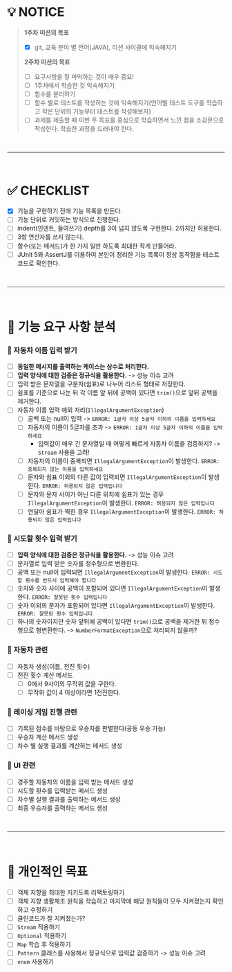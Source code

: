 # 💡 NOTICE

> **1주차 미션의 목표**
> - [x] git, 교육 분야 별 언어(JAVA), 미션 사이클에 익숙해지기
>
> **2주차 미션의 목표**
> - [ ] 요구사항을 잘 파악하는 것이 매우 중요!
> - [ ] 1주차에서 학습한 것 익숙해지기
> - [ ] 함수를 분리하기
> - [ ] 함수 별로 테스트를 작성하는 것에 익숙해지기(언어별 테스트 도구를 학습하고 작은 단위의 기능부터 테스트를 작성해보자)
> - [ ] 과제를 제출할 때 이번 주 목표를 중심으로 학습하면서 느낀 점을 소감문으로 작성한다. 학습한 과정을 드러내야 한다.

<br/>

---

<br/>

# ✅ CHECKLIST

- [x] 기능을 구현하기 전에 기능 목록을 만든다.
- [ ] 기능 단위로 커밋하는 방식으로 진행한다.
- [ ] indent(인덴트, 들여쓰기) depth를 3이 넘지 않도록 구현한다. 2까지만 허용한다.
- [ ] 3항 연산자를 쓰지 않는다.
- [ ] 함수(또는 메서드)가 한 가지 일만 하도록 최대한 작게 만들어라.
- [ ] JUnit 5와 AssertJ를 이용하여 본인이 정리한 기능 목록이 정상 동작함을 테스트 코드로 확인한다.

<br/>

---

<br/>

# 💭 기능 요구 사항 분석

### 📌 자동차 이름 입력 받기

- [ ] **동일한 메시지를 출력하는 케이스는 상수로 처리한다.**
- [ ] **입력 양식에 대한 검증은 정규식을 활용한다.** -> 성능 이슈 고려
- [ ] 입력 받은 문자열을 구분자(쉼표)로 나누어 리스트 형태로 저장한다.
- [ ] 쉼표를 기준으로 나눈 뒤 각 이름 앞 뒤에 공백이 있다면 `trim()`으로 앞뒤 공백을 제거한다. 
- [ ] 자동차 이름 입력 예외 처리(`IllegalArgumentException`)
  - [ ] 공백 또는 null이 입력 -> `ERROR: 1글자 이상 5글자 이하의 이름을 입력하세요`
  - [ ] 자동차의 이름이 5글자를 초과 -> `ERROR: 1글자 이상 5글자 이하의 이름을 입력하세요`
    - 입력값이 매우 긴 문자열일 때 어떻게 빠르게 자동차 이름을 검증하지? -> `Stream` 사용을 고려!
  - [ ] 자동차의 이름이 중복되면 `IllegalArgumentException`이 발생한다. `ERROR: 중복되지 않는 이름을 입력하세요`
  - [ ] 문자와 쉼표 이외의 다른 값이 입력되면 `IllegalArgumentException`이 발생한다. `ERROR: 허용되지 않은 입력입니다`
  - [ ] 문자와 문자 사이가 아닌 다른 위치에 쉼표가 있는 경우 `IllegalArgumentException`이 발생한다. `ERROR: 허용되지 않은 입력입니다`
  - [ ] 연달아 쉼표가 찍힌 경우 `IllegalArgumentException`이 발생한다. `ERROR: 허용되지 않은 입력입니다`

### 📌 시도할 횟수 입력 받기

- [ ] **입력 양식에 대한 검증은 정규식을 활용한다.** -> 성능 이슈 고려
- [ ] 문자열로 입력 받은 숫자를 정수형으로 변환한다.
- [ ] 공백 또는 null이 입력되면 `IllegalArgumentException`이 발생한다. `ERROR: 시도할 횟수를 반드시 입력해야 합니다`
- [ ] 숫자와 숫자 사이에 공백이 포함되어 있다면 `IllegalArgumentException`이 발생한다. `ERROR: 잘못된 횟수 입력입니다`
- [ ] 숫자 이외의 문자가 포함되어 있다면 `IllegalArgumentException`이 발생한다. `ERROR: 잘못된 횟수 입력입니다`
- [ ] 하나의 숫자이지만 숫자 앞뒤에 공백이 있다면 `trim()`으로 공백을 제거한 뒤 정수형으로 형변환한다. -> `NumberFormatException`으로 처리되지 않을까?

### 📌 자동차 관련

- [ ] 자동차 생성(이름, 전진 횟수)
- [ ] 전진 횟수 계산 메서드
  - [ ] 0에서 9사이의 무작위 값을 구한다.
  - [ ] 무작위 값이 4 이상이라면 1전진한다.

### 📌 레이싱 게임 진행 관련

- [ ] 기록된 점수를 바탕으로 우승자를 판별한다(공동 우승 가능)
- [ ] 우승자 계산 메서드 생성
- [ ] 차수 별 실행 결과를 계산하는 메서드 생성

### 📌 UI 관련

- [ ] 경주할 자동차의 이름을 입력 받는 메서드 생성
- [ ] 시도할 횟수를 입력받는 메서드 생성
- [ ] 차수별 실행 결과를 출력하는 메서드 생성
- [ ] 최종 우승자를 출력하는 메서드 생성

<br/>

---

<br/>

# 🚀 개인적인 목표

- [ ] 객체 지향을 최대한 지키도록 리팩토링하기
- [ ] 객체 지향 생활체조 원칙을 학습하고 마지막에 해당 원칙들이 모두 지켜졌는지 확인하고 수정하기
- [ ] 클린코드가 잘 지켜졌는가?
- [ ] `Stream` 적용하기
- [ ] `Optional` 적용하기
- [ ] `Map` 학습 후 적용하기
- [ ] `Pattern` 클래스를 사용해서 정규식으로 입력값 검증하기 -> 성능 이슈 고려
- [ ] `enum` 사용하기